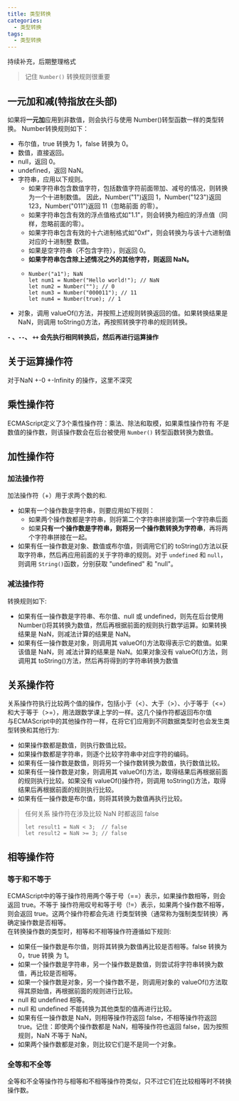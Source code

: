 ```yaml
---
title: 类型转换
categories: 
  - 类型转换
tags: 
  - 类型转换
---
```

持续补充，后期整理格式
> 记住 `Number()` 转换规则很重要
## 一元加和减(特指放在头部)

如果将**一元加**应用到非数值，则会执行与使用 Number()转型函数一样的类型转换。
Number转换规则如下：

- 布尔值，true 转换为 1，false 转换为 0。
- 数值，直接返回。 
- null，返回 0。 
- undefined，返回 NaN。 
- 字符串，应用以下规则。 
  - 如果字符串包含数值字符，包括数值字符前面带加、减号的情况，则转换为一个十进制数值。 因此，Number("1")返回 1，Number("123")返回 123，Number("011")返回 11（忽略前面 的零）。
  - 如果字符串包含有效的浮点值格式如"1.1"，则会转换为相应的浮点值（同样，忽略前面的零）。 
  - 如果字符串包含有效的十六进制格式如"0xf"，则会转换为与该十六进制值对应的十进制整 数值。 
  - 如果是空字符串（不包含字符），则返回 0。 
  - **如果字符串包含除上述情况之外的其他字符，则返回 NaN。**
  - ```
    Number("a1"); NaN
    let num1 = Number("Hello world!"); // NaN 
    let num2 = Number(""); // 0 
    let num3 = Number("000011"); // 11 
    let num4 = Number(true); // 1 
    ```
- 对象，调用 valueOf()方法，并按照上述规则转换返回的值。如果转换结果是 NaN，则调用 toString()方法，再按照转换字符串的规则转换。

**`-` 、`--`、 `++`   会先执行相同转换后，然后再进行运算操作**

## 关于运算操作符
对于NaN +-0 +-Infinity 的操作，这里不深究
## 乘性操作符
ECMAScript定义了3个乘性操作符：乘法、除法和取模，如果乘性操作符有 不是数值的操作数，则该操作数会在后台被使用 `Number()` 转型函数转换为数值。

## 加性操作符 
### 加法操作符
加法操作符（+）用于求两个数的和.
- 如果有一个操作数是字符串，则要应用如下规则：
  - 如果两个操作数都是字符串，则将第二个字符串拼接到第一个字符串后面
  - 如果**只有一个操作数是字符串，则将另一个操作数转换为字符串**，再将两个字符串拼接在一起。
- 如果有任一操作数是对象、数值或布尔值，则调用它们的 toString()方法以获取字符串，然后再应用前面的关于字符串的规则。对于 `undefined` 和 `null`，则调用 `String()`函数，分别获取 "undefined" 和 "null"。

### 减法操作符
转换规则如下: 
- 如果有任一操作数是字符串、布尔值、null 或 undefined，则先在后台使用 Number()将其转换为数值，然后再根据前面的规则执行数学运算。如果转换结果是 NaN，则减法计算的结果是 NaN。
- 如果有任一操作数是对象，则调用其 valueOf()方法取得表示它的数值。如果该值是 NaN，则 减法计算的结果是 NaN。如果对象没有 valueOf()方法，则调用其 toString()方法，然后再将得到的字符串转换为数值

## 关系操作符
关系操作符执行比较两个值的操作，包括小于（<）、大于（>）、小于等于（<=）和大于等于（>=），用法跟数学课上学的一样。这几个操作符都返回布尔值  
与ECMAScript中的其他操作符一样，在将它们应用到不同数据类型时也会发生类型转换和其他行为:
- 如果操作数都是数值，则执行数值比较。 
- 如果操作数都是字符串，则逐个比较字符串中对应字符的编码。
- 如果有任一操作数是数值，则将另一个操作数转换为数值，执行数值比较。
- 如果有任一操作数是对象，则调用其 valueOf()方法，取得结果后再根据前面的规则执行比较。如果没有 valueOf()操作符，则调用 toString()方法，取得结果后再根据前面的规则执行比较。
- 如果有任一操作数是布尔值，则将其转换为数值再执行比较。 
> 任何关系 操作符在涉及比较 NaN 时都返回 false
> ```
> let result1 = NaN < 3;  // false 
> let result2 = NaN >= 3; // false 
> ```

## 相等操作符 
### 等于和不等于
ECMAScript中的等于操作符用两个等于号（==）表示，如果操作数相等，则会返回 true。不等于 操作符用叹号和等于号（!=）表示，如果两个操作数不相等，则会返回 true。这两个操作符都会先进 行类型转换（通常称为强制类型转换）再确定操作数是否相等。  
在转换操作数的类型时，相等和不相等操作符遵循如下规则:
- 如果任一操作数是布尔值，则将其转换为数值再比较是否相等。false 转换为 0，true 转换 为 1。
- 如果一个操作数是字符串，另一个操作数是数值，则尝试将字符串转换为数值，再比较是否相等。
- 如果一个操作数是对象，另一个操作数不是，则调用对象的 valueOf()方法取得其原始值，再根据前面的规则进行比较。
- null 和 undefined 相等。
- null 和 undefined 不能转换为其他类型的值再进行比较。
- 如果有任一操作数是 NaN，则相等操作符返回 false，不相等操作符返回 true。记住：即使两个操作数都是 NaN，相等操作符也返回 false，因为按照规则，NaN 不等于 NaN。 
- 如果两个操作数都是对象，则比较它们是不是同一个对象。

###  全等和不全等
全等和不全等操作符与相等和不相等操作符类似，只不过它们在比较相等时不转换操作数。